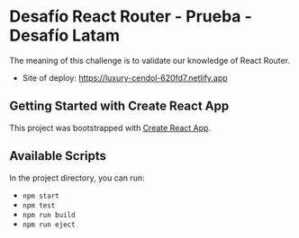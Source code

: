 # Desafío React Router - Prueba - Desafío Latam
The meaning of this challenge is to validate our knowledge of React Router.

- Site of deploy: https://luxury-cendol-620fd7.netlify.app


## Getting Started with Create React App

This project was bootstrapped with [Create React App](https://github.com/facebook/create-react-app).

## Available Scripts

In the project directory, you can run:

- `npm start`
- `npm test`
- `npm run build`
- `npm run eject`
